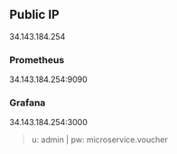 ## Public IP
34.143.184.254

### Prometheus
34.143.184.254:9090

### Grafana
34.143.184.254:3000
> u: admin | pw: microservice.voucher
